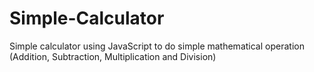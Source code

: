# Simple-Calculator
Simple calculator using JavaScript to do simple mathematical operation (Addition, Subtraction, Multiplication and Division)
